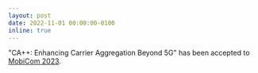 ```yaml
---
layout: post
date: 2022-11-01 00:00:00-0100
inline: true
---
```


"CA++: Enhancing Carrier Aggregation Beyond 5G" has been accepted to [MobiCom 2023](https://sigmobile.org/mobicom/2023/).